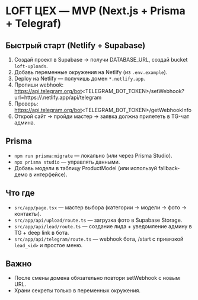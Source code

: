 
# LOFT ЦЕХ — MVP (Next.js + Prisma + Telegraf)

## Быстрый старт (Netlify + Supabase)
1) Создай проект в Supabase → получи DATABASE_URL, создай bucket `loft-uploads`.
2) Добавь переменные окружения на Netlify (из `.env.example`).
3) Deploy на Netlify — получишь домен `*.netlify.app`.
4) Пропиши webhook:
   https://api.telegram.org/bot<TELEGRAM_BOT_TOKEN>/setWebhook?url=https://<your-site-name>.netlify.app/api/telegram
5) Проверь: https://api.telegram.org/bot<TELEGRAM_BOT_TOKEN>/getWebhookInfo
6) Открой сайт → пройди мастер → заявка должна прилететь в TG-чат админа.

## Prisma
- `npm run prisma:migrate` — локально (или через Prisma Studio).
- `npx prisma studio` — управлять данными.
- Добавь модели в таблицу ProductModel (или используй fallback-демо в интерфейсе).

## Что где
- `src/app/page.tsx` — мастер выбора (категории → модели → фото → контакты).
- `src/app/api/upload/route.ts` — загрузка фото в Supabase Storage.
- `src/app/api/lead/route.ts` — создание лида + уведомление админу в TG + deep link в бота.
- `src/app/api/telegram/route.ts` — webhook бота, /start с привязкой `lead_<id>` и простое меню.

## Важно
- После смены домена обязательно повтори setWebhook с новым URL.
- Храни секреты только в переменных окружения.
